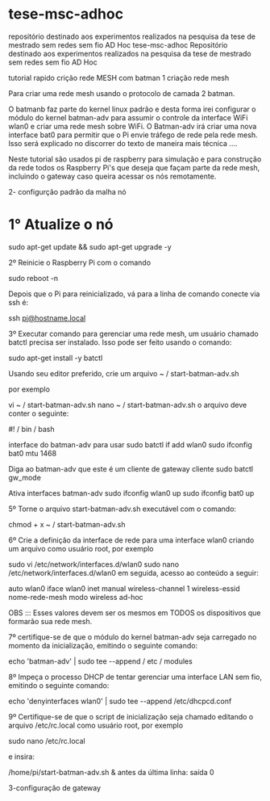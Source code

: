 # tese-msc-adhoc
repositório destinado aos experimentos realizados na pesquisa da tese de mestrado sem redes sem fio AD Hoc
tese-msc-adhoc
Repositório destinado aos experimentos realizados na pesquisa da tese de mestrado sem redes sem fio AD Hoc

tutorial rapido crição rede MESH com batman 1 criação rede mesh

Para criar uma rede mesh usando o protocolo de camada 2 batman.

O batmanb faz parte do kernel linux padrão e desta forma irei configurar o módulo do kernel batman-adv para assumir o controle da interface WiFi wlan0 e criar uma rede mesh sobre WiFi. O Batman-adv irá criar uma nova interface bat0 para permitir que o Pi envie tráfego de rede pela rede mesh. Isso será explicado no discorrer do texto de maneira mais técnica ....

Neste tutorial são usados ​​pi de raspberry para simulação e para construção da rede todos os Raspberry Pi's que deseja que façam parte da rede mesh, incluindo o gateway caso queira acessar os nós remotamente.

2- configurção padrão da malha nó

# 1° Atualize o nó

sudo apt-get update && sudo apt-get upgrade -y

2º Reinicie o Raspberry Pi com o comando

sudo reboot -n

Depois que o Pi para reinicializado, vá para a linha de comando conecte via ssh é:

ssh pi@hostname.local

3º Executar comando para gerenciar uma rede mesh, um usuário chamado batctl precisa ser instalado. Isso pode ser feito usando o comando:

sudo apt-get install -y batctl

Usando seu editor preferido, crie um arquivo ~ / start-batman-adv.sh

por exemplo

vi ~ / start-batman-adv.sh nano ~ / start-batman-adv.sh o arquivo deve conter o seguinte:

#! / bin / bash

interface do batman-adv para usar
sudo batctl if add wlan0 sudo ifconfig bat0 mtu 1468

Diga ao batman-adv que este é um cliente de gateway
cliente sudo batctl gw_mode

Ativa interfaces batman-adv
sudo ifconfig wlan0 up sudo ifconfig bat0 up

5º Torne o arquivo start-batman-adv.sh executável com o comando:

chmod + x ~ / start-batman-adv.sh

6º Crie a definição da interface de rede para uma interface wlan0 criando um arquivo como usuário root, por exemplo

sudo vi /etc/network/interfaces.d/wlan0 sudo nano /etc/network/interfaces.d/wlan0 em seguida, acesso ao conteúdo a seguir:

auto wlan0 iface wlan0 inet manual wireless-channel 1 wireless-essid nome-rede-mesh modo wireless ad-hoc

OBS ::: Esses valores devem ser os mesmos em TODOS os dispositivos que formarão sua rede mesh.

7º certifique-se de que o módulo do kernel batman-adv seja carregado no momento da inicialização, emitindo o seguinte comando:

echo 'batman-adv' | sudo tee --append / etc / modules

8º Impeça o processo DHCP de tentar gerenciar uma interface LAN sem fio, emitindo o seguinte comando:

echo 'denyinterfaces wlan0' | sudo tee --append /etc/dhcpcd.conf

9º Certifique-se de que o script de inicialização seja chamado editando o arquivo /etc/rc.local como usuário root, por exemplo

sudo nano /etc/rc.local

e insira:

/home/pi/start-batman-adv.sh & antes da última linha: saída 0

3-configuração de gateway
